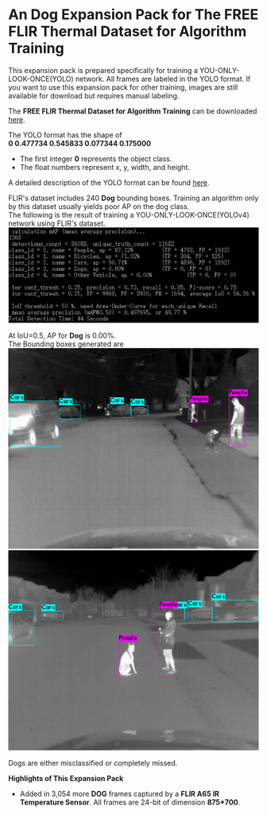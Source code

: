 # An Dog Expansion Pack for The FREE FLIR Thermal Dataset for Algorithm Training
This expansion pack is prepared specifically for training a YOU-ONLY-LOOK-ONCE(YOLO) network. All frames are labeled in the YOLO format.
If you want to use this expansion pack for other training, images are still available for download but requires manual labeling.

The **FREE FLIR Thermal Dataset for Algorithm Training** can be downloaded [here](https://www.flir.ca/oem/adas/adas-dataset-form/).

The YOLO format has the shape of <br />
**0 0.477734 0.545833 0.077344 0.175000**<br />
* The first integer **0** represents the object class.
* The float numbers represent x, y, width, and height. 

A detailed description of the YOLO format can be found [here](https://github.com/AlexeyAB/Yolo_mark/issues/60).

FLIR's dataset includes 240 **Dog** bounding boxes. Training an algorithm only by this dataset usually yields poor AP on the dog class.<br />
The following is the result of training a YOU-ONLY-LOOK-ONCE(YOLOv4) network using FLIR's dataset.
![yolo result](./3.JPG?raw=true)

At IoU=0.5, AP for **Dog** is 0.00%.<br />
The Bounding boxes generated are
![yolo box](./2.jpg?raw=true)
![yolo box](./1.jpg?raw=true)

Dogs are either misclassified or completely missed.



**Highlights of This Expansion Pack**<br />
* Added in 3,054 more **DOG** frames captured by a **FLIR A65 IR Temperature Sensor**.
All frames are 24-bit of dimension **875*700**.

